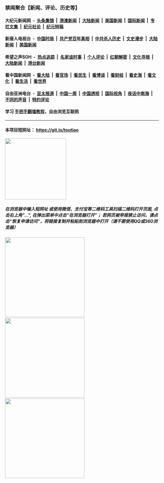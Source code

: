 ### 禁闻聚合【新闻、评论、历史等】

#### 大纪元新闻网 &nbsp;-&nbsp; [头条集锦](indexes/E头条集锦.md?t=03121331) &nbsp;|&nbsp; [港澳新闻](indexes/E港澳新闻.md?t=03121331)  &nbsp;|&nbsp; [大陆新闻](indexes/E大陆新闻.md?t=03121331) &nbsp;|&nbsp; [美国新闻](indexes/E美国新闻.md?t=03121331) &nbsp;|&nbsp; [国际新闻](indexes/E国际新闻.md?t=03121331) &nbsp;|&nbsp; [专栏文集](indexes/E专栏文集.md?t=03121331) &nbsp;|&nbsp; [纪元社论](indexes/E纪元社论.md?t=03121331) &nbsp;|&nbsp; [纪元特稿](indexes/E纪元特稿.md?t=03121331) 

#### 新唐人电视台 &nbsp;-&nbsp; [中国时局](indexes/N中国时局.md?t=03121331) &nbsp;|&nbsp; [共产党百年真相](indexes/N共产党百年真相.md?t=03121331) &nbsp;|&nbsp; [中共杀人历史](indexes/N中共杀人历史.md?t=03121331) &nbsp;|&nbsp; [文史漫步](indexes/N文史漫步.md?t=03121331) &nbsp;|&nbsp; [大陆新闻](indexes/N大陆新闻.md?t=03121331) &nbsp;|&nbsp; [美国新闻](indexes/N美国新闻.md?t=03121331)

#### 希望之声SOH &nbsp;-&nbsp; [热点追踪](indexes/H热点追踪.md?t=03121331) &nbsp;|&nbsp; [名家谈时事](indexes/H名家谈时事.md?t=03121331) &nbsp;|&nbsp; [个人评论](indexes/H个人评论.md?t=03121331)  &nbsp;|&nbsp; [红朝解密](indexes/H红朝解密.md?t=03121331) &nbsp;|&nbsp; [文化寻根](indexes/H文化寻根.md?t=03121331) &nbsp;|&nbsp; [大陆新闻](indexes/H大陆新闻.md?t=03121331) &nbsp;|&nbsp; [港台新闻](indexes/H港台新闻.md?t=03121331)

#### 看中国新闻网 &nbsp;-&nbsp; [看大陆](indexes/S看大陆.md?t=03121331) &nbsp;|&nbsp; [看官场](indexes/S看官场.md?t=03121331) &nbsp;|&nbsp; [看民生](indexes/S看民生.md?t=03121331)  &nbsp;|&nbsp; [看博谈](indexes/S看博谈.md?t=03121331) &nbsp;|&nbsp; [看财经](indexes/S看财经.md?t=03121331) &nbsp;|&nbsp; [看史海](indexes/S看史海.md?t=03121331) &nbsp;|&nbsp; [看文化](indexes/S看文化.md?t=03121331) &nbsp;|&nbsp; [看生活](indexes/S看生活.md?t=03121331) &nbsp;|&nbsp; [看世界](indexes/S看世界.md?t=03121331)

#### 自由亚洲电台 &nbsp;-&nbsp; [亚太报道](indexes/R亚太报道.md?t=03121331) &nbsp;|&nbsp; [中国一周](indexes/R中国一周.md?t=03121331) &nbsp;|&nbsp; [中国透视](indexes/R中国透视.md?t=03121331)  &nbsp;|&nbsp; [国际视角](indexes/R国际视角.md?t=03121331) &nbsp;|&nbsp; [夜话中南海](indexes/R夜话中南海.md?t=03121331) &nbsp;|&nbsp; [不同的声音](indexes/R不同的声音.md?t=03121331) &nbsp;|&nbsp; [特约评论](indexes/R特约评论.md?t=03121331)

#### 学习 [手把手翻墙教程](https://github.com/gfw-breaker/guides/wiki)，自由浏览互联网

----

#### 本项目短网址： https://git.io/toutiao
<img src="https://raw.githubusercontent.com/gfw-breaker/banned-news/master/scripts/img/qr.png" width="200px"/>  

##### 在浏览器中输入短网址 或使用微信、支付宝等二维码工具扫描二维码打开页面, 点击右上角"...", 在弹出菜单中点击“在浏览器打开”； 若网页被举报禁止访问，请点击“恢复申请访问”，将链接复制并粘贴到浏览器中打开（请不要使用QQ或360浏览器）

<img src="https://raw.githubusercontent.com/gfw-breaker/banned-news/master/scripts/img/1.png" width="260px"/> &nbsp; <img src="https://raw.githubusercontent.com/gfw-breaker/banned-news/master/scripts/img/2.png" width="260px"/> &nbsp; <img src="https://raw.githubusercontent.com/gfw-breaker/banned-news/master/scripts/img/3.png" width="260px"/>
